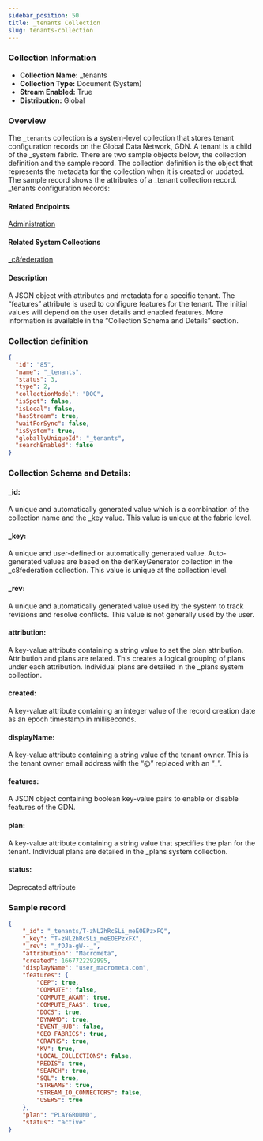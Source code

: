 ```yaml
---
sidebar_position: 50
title: _tenants Collection
slug: tenants-collection
---
```


### Collection Information

- **Collection Name:** _tenants
- **Collection Type:** Document (System)
- **Stream Enabled:** True
- **Distribution:** Global

### Overview

The `_tenants` collection is a system-level collection that stores tenant configuration records on the Global Data Network, GDN. A tenant is a child of the _system fabric. There are two sample objects below, the collection definition and the sample record. The collection definition is the object that represents the metadata for the collection when it is created or updated. The sample record shows the attributes of a _tenant collection record.
_tenants configuration records:

#### Related Endpoints
[Administration](/api#/operations/ReturnListOfTenants)

#### Related System Collections
[_c8federation](/docs/system-collections/c8federation-collection)

#### Description
A JSON object with attributes and metadata for a specific tenant. The “features” attribute is used to configure features for the tenant. The initial values will depend on the user details and enabled features. More information is available in the “Collection Schema and Details” section.

### Collection definition
```json
{
  "id": "85",
  "name": "_tenants",
  "status": 3,
  "type": 2,
  "collectionModel": "DOC",
  "isSpot": false,
  "isLocal": false,
  "hasStream": true,
  "waitForSync": false,
  "isSystem": true,
  "globallyUniqueId": "_tenants",
  "searchEnabled": false
}
```

### Collection Schema and Details:

#### _id: 
A unique and automatically generated value which is a combination of the collection name and the _key value. This value is unique at the fabric level. 

#### _key: 
A unique and user-defined or automatically generated value. Auto-generated values are based on the defKeyGenerator collection in the _c8federation collection. This value is unique at the collection level. 

#### _rev: 
A unique and automatically generated value used by the system to track revisions and resolve conflicts. This value is not generally used by the user.

#### attribution:
A key-value attribute containing a string value to set the plan attribution. Attribution and plans are related. This creates a logical grouping of plans under each attribution. Individual plans are detailed in the _plans system collection.

#### created:
A key-value attribute containing an integer value of the record creation date as an epoch timestamp in milliseconds.
#### displayName:
A key-value attribute containing a string value of the tenant owner. This is the tenant owner email address with the “@” replaced with an “_”.

#### features: 
A JSON object containing boolean key-value pairs to enable or disable features of the GDN.

#### plan:
A key-value attribute containing a string value that specifies the plan for the tenant. Individual plans are detailed in the _plans system collection.

#### status: 
Deprecated attribute

### Sample record
```json
{
	"_id": "_tenants/T-zNL2hRcSLi_meEOEPzxFQ",
	"_key": "T-zNL2hRcSLi_meEOEPzxFX",
	"_rev": "_fDJa-gW--_",
	"attribution": "Macrometa",
	"created": 1667722292995,
	"displayName": "user_macrometa.com",
	"features": {
		"CEP": true,
		"COMPUTE": false,
		"COMPUTE_AKAM": true,
		"COMPUTE_FAAS": true,
		"DOCS": true,
		"DYNAMO": true,
		"EVENT_HUB": false,
		"GEO_FABRICS": true,
		"GRAPHS": true,
		"KV": true,
		"LOCAL_COLLECTIONS": false,
		"REDIS": true,
		"SEARCH": true,
		"SQL": true,
		"STREAMS": true,
		"STREAM_IO_CONNECTORS": false,
		"USERS": true
	},
	"plan": "PLAYGROUND",
	"status": "active"
}
```